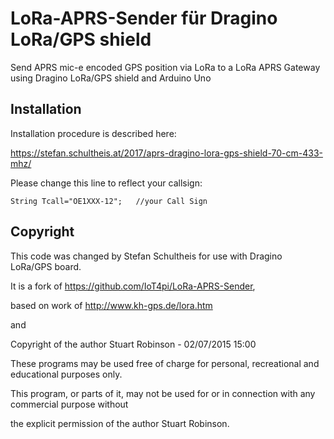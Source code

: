 # LoRa-APRS-Sender für Dragino LoRa/GPS shield
Send APRS mic-e encoded GPS position via LoRa to a LoRa APRS Gateway using Dragino LoRa/GPS shield and Arduino Uno

## Installation
Installation procedure is described here:

https://stefan.schultheis.at/2017/aprs-dragino-lora-gps-shield-70-cm-433-mhz/

Please change this line to reflect your callsign:

`String Tcall="OE1XXX-12";   //your Call Sign`

## Copyright
This code was changed by Stefan Schultheis for use with Dragino LoRa/GPS board.

It is a fork of https://github.com/IoT4pi/LoRa-APRS-Sender,

based on work of http://www.kh-gps.de/lora.htm

and

Copyright of the author Stuart Robinson - 02/07/2015 15:00

These programs may be used free of charge for personal, recreational and educational purposes only.


This program, or parts of it, may not be used for or in connection with any commercial purpose without

the explicit permission of the author Stuart Robinson.
